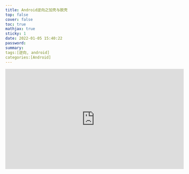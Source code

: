 ```yaml
---
title: Android逆向之加壳与脱壳
top: false
cover: false
toc: true
mathjax: true
sticky: 1
date: 2022-01-05 15:40:22
password:
summary:
tags:[逆向, android]
categories:[Android]
---
```




<iframe width="560" height="315" src="https://www.youtube.com/embed/k7akz2hdToY" title="YouTube video player" frameborder="0" allow="accelerometer; autoplay; clipboard-write; encrypted-media; gyroscope; picture-in-picture" allowfullscreen></iframe>









